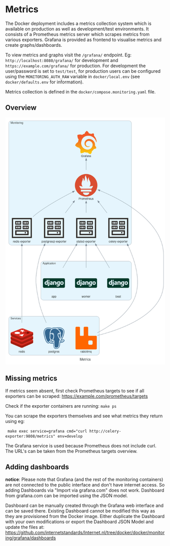 # Metrics

The Docker deployment includes a metrics collection system which is available on production as well as development/test environments. It consists of a Prometheus metrics server which scrapes metrics from various exporters. Grafana is provided as frontend to visualise metrics and create graphs/dashboards.

To view metrics and graphs visit the `/grafana/` endpoint. Eg: `http://localhost:8080/grafana/` for development and `https://example.com/grafana/` for production. For development the user/password is set to `test/test`, for production users can be configured using the `MONITORING_AUTH_RAW` variable in `docker/local.env` (see `docker/defaults.env` for information).

Metrics collection is defined in the `docker/compose.monitoring.yaml` file.

## Overview

![Metrics system overview](images/metrics.png)

## Missing metrics

If metrics seem absent, first check Prometheus targets to see if all exporters can be scraped: https://example.com/prometheus/targets

Check if the exporter containers are running: `make ps`

You can scrape the exporters themselves and see what metrics they return using eg:

     make exec service=grafana cmd="curl http://celery-exporter:9808/metrics" env=develop

The Grafana service is used because Prometheus does not include curl. The URL's can be taken from the Prometheus targets overview.

## Adding dashboards

**notice**: Please note that Grafana (and the rest of the monitoring containers) are not connected to the public interface and don't have internet access. So adding Dashboards via "Import via grafana.com" does not work. Dashboard from grafana.com can be imported using the JSON model.

Dashboard can be manually created through the Grafana web interface and can be saved there. Existing Dashboard cannot be modified this way as they are provisioned from the Docker image. Either duplicate the Dashboard with your own modifications or export the Dashboard JSON Model and update the files at: https://github.com/internetstandards/Internet.nl/tree/docker/docker/monitoring/grafana/dashboards